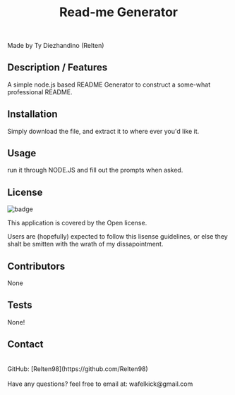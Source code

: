 
  <h1 align="center">Read-me Generator</h1>
  <br />

  Made by Ty Diezhandino (Relten)

  ## Description / Features
   A simple node.js based README Generator to construct a some-what professional README.

  ## Installation
   Simply download the file, and extract it to where ever you'd like it.
  
  ## Usage
   run it through NODE.JS and fill out the prompts when asked. 
  
   ## License
  ![badge](https://img.shields.io/badge/license-Open-red)
  <br />

  This application is covered by the Open license. 
  
  Users are (hopefully) expected to follow this lisense guidelines, or else they shalt be smitten with the wrath of my dissapointment.

  ## Contributors
   None
  
  ## Tests
  None!

  ## Contact
  <br />
  GitHub: [Relten98](https://github.com/Relten98)
  <br />
  <br/>
  Have any questions? feel free to email at: wafelkick@gmail.com
      